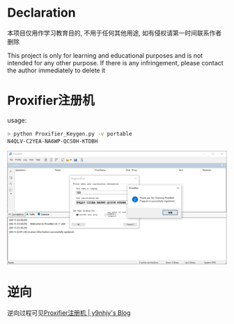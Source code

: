 # Declaration
本项目仅用作学习教育目的, 不用于任何其他用途, 如有侵权请第一时间联系作者删除

This project is only for learning and educational purposes and is not intended for any other purpose. If there is any infringement, please contact the author immediately to delete it



# Proxifier注册机

usage:

```bash
> python Proxifier_Keygen.py -v portable
N4QLV-C2YEA-NA6WP-QCS0H-KTDBH
```

![image-20230815234150715](README.assets/image-20230815234150715.png)



# 逆向

逆向过程可见[Proxifier注册机 | y9nhjy's Blog](https://y9nhjy.github.io/post/20230816-Proxifier-Keygen)